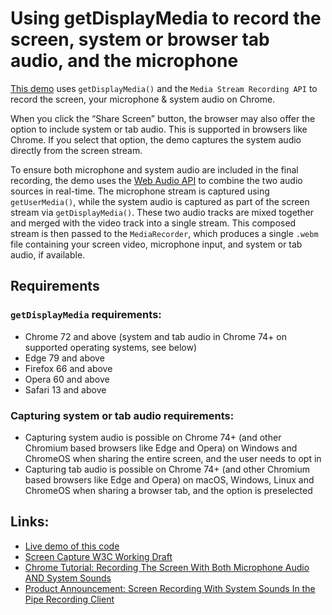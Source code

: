 # Using getDisplayMedia to record the screen, system or browser tab audio, and the microphone

[This demo](https://addpipe.com/get-display-media-demo/) uses `getDisplayMedia()` and the `Media Stream Recording API` to record the screen, your microphone & system audio on Chrome.

When you click the “Share Screen” button, the browser may also offer the option to include system or tab audio. This is supported in browsers like Chrome. If you select that option, the demo captures the system audio directly from the screen stream.

To ensure both microphone and system audio are included in the final recording, the demo uses the [Web Audio API](https://developer.mozilla.org/en-US/docs/Web/API/Web_Audio_API) to combine the two audio sources in real-time. The microphone stream is captured using `getUserMedia()`, while the system audio is captured as part of the screen stream via `getDisplayMedia()`. These two audio tracks are mixed together and merged with the video track into a single stream. This composed stream is then passed to the `MediaRecorder`, which produces a single `.webm` file containing your screen video, microphone input, and system or tab audio, if available.

## Requirements

### `getDisplayMedia` requirements:
* Chrome 72 and above  (system and tab audio in Chrome 74+ on supported operating systems, see below)
* Edge 79 and above
* Firefox 66 and above
* Opera 60 and above
* Safari 13 and above

### Capturing system or tab audio requirements:
* Capturing system audio is possible on Chrome 74+ (and other Chromium based browsers like Edge and Opera) on Windows and ChromeOS when sharing the entire screen, and the user needs to opt in
* Capturing tab audio is possible on Chrome 74+ (and other Chromium based browsers like Edge and Opera) on macOS, Windows, Linux and ChromeOS when sharing a browser tab, and the option is preselected

## Links:
* [Live demo of this code](https://addpipe.com/get-display-media-demo/)
* [Screen Capture W3C Working Draft](https://www.w3.org/TR/screen-capture/)
* [Chrome Tutorial: Recording The Screen With Both Microphone Audio AND System Sounds](https://blog.addpipe.com/recording-the-screen-in-chrome-with-both-microphone-audio-and-system-sounds/)
* [Product Announcement: Screen Recording With System Sounds In the Pipe Recording Client](https://blog.addpipe.com/screen-recording-with-system-sounds-in-chrome/)
